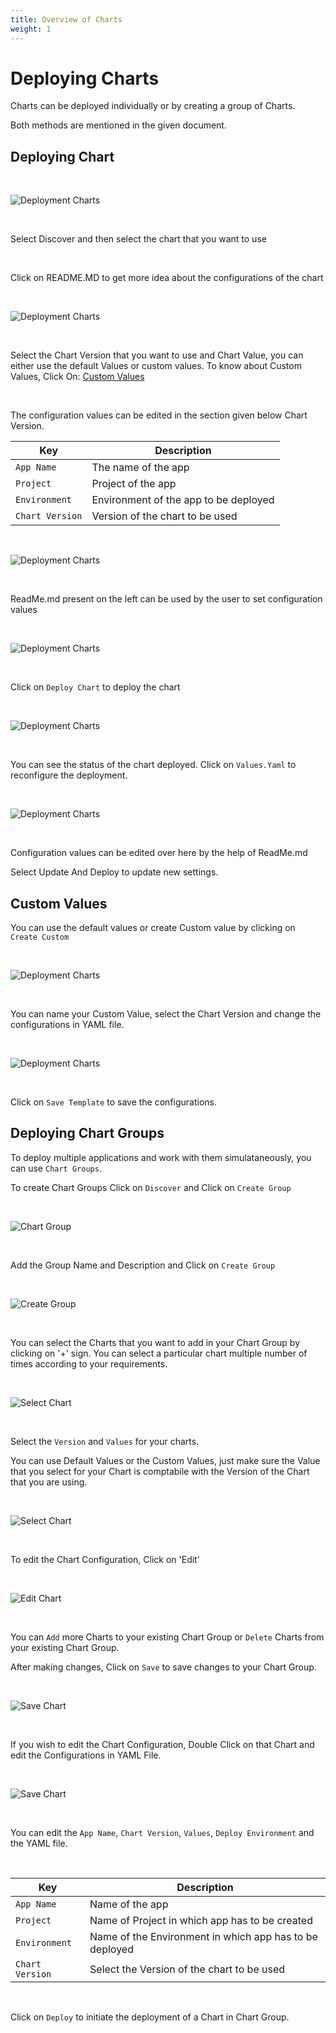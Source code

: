 ```yaml
---
title: Overview of Charts
weight: 1
---
```



# Deploying Charts

Charts can be deployed individually or by creating a group of Charts.

Both methods are mentioned in the given document.


## Deploying Chart

&nbsp;&nbsp;

![Deployment Charts](../../depchart1.JPG "Deployment Charts")

&nbsp;&nbsp;

Select Discover and then select the chart that you want to use

<br />

Click on README.MD to get more idea about the configurations of the chart

<br />

![Deployment Charts](../../custom.jpg "Deployment Charts")

<br />

Select the Chart Version that you want to use and Chart Value, you can either use the default Values or custom values.
To know about Custom Values, Click On: [Custom Values](https://docs.devtron.ai/docs/reference/deploy-chart/overview/#custom-values)

<br />


The configuration values can be edited in the section given below Chart Version.

Key | Description
----|----
`App Name` | The name of the app
`Project` | Project of the app
`Environment` |Environment of the app to be deployed
`Chart Version` | Version of the chart to be used

&nbsp;&nbsp;

![Deployment Charts](../../depchart4config.JPG "Deployment Charts")

&nbsp;&nbsp;

ReadMe.md present on the left can be used by the user to set configuration values

&nbsp;&nbsp;

![Deployment Charts](../../depchart4readme.JPG "Deployment Charts")

<br />

Click on `Deploy Chart` to deploy the chart

&nbsp;&nbsp;

![Deployment Charts](../../depchartdeployedredo.JPG "Deployment Charts")

&nbsp;&nbsp;

You can see the status of the chart deployed. Click on `Values.Yaml` to reconfigure the deployment.

&nbsp;&nbsp;

![Deployment Charts](../../depchartreconfig.JPG "Deployment Charts")

&nbsp;&nbsp;

Configuration values can be edited over here by the help of ReadMe.md

Select Update And Deploy to update new settings.

##  Custom Values

You can use the default values or create Custom value by clicking on ` Create Custom`

&nbsp;&nbsp;

![Deployment Charts](../../custom.jpg "Deployment Charts")

&nbsp;&nbsp;

You can name your Custom Value, select the Chart Version and change the configurations in YAML file.

&nbsp;&nbsp;

![Deployment Charts](../../custom_val.jpg "Deployment Charts")

&nbsp;&nbsp;

Click on `Save Template` to save the configurations.



## Deploying Chart Groups 

To deploy multiple applications and work with them simulataneously, you can use `Chart Groups`.

To create Chart Groups 
Click on  `Discover` and Click on `Create Group`

&nbsp;&nbsp;

![Chart Group](../../screen2.jpg  "Chart Groups")

&nbsp;&nbsp;

Add the Group Name and Description and Click on `Create Group`

&nbsp;&nbsp;

![Create Group](../../create_group.jpg  "Create Groups")

&nbsp;&nbsp;

You can select the Charts that you want to add in your Chart Group by clicking on '+' sign. 
You can select a particular chart multiple number of times according to your requirements.

&nbsp;&nbsp;

![Select Chart ](../../select_charts.jpg  "Select Charts")

<br />

Select the `Version` and `Values` for your charts.

You can use Default Values or the Custom Values, just make sure the Value that you select for your Chart is comptabile with the Version of the Chart that you are using.

&nbsp;&nbsp;

![Select Chart ](../../select_charts2.jpg  "Select Charts")

&nbsp;&nbsp;

To edit the Chart Configuration, Click on 'Edit'

&nbsp;&nbsp;

![Edit Chart ](../../edit_group.jpg  "Edit Charts")

&nbsp;&nbsp;

You can `Add` more Charts to your existing Chart Group or `Delete` Charts from your existing Chart Group. 

After making changes, Click on `Save` to save changes to your Chart Group.

&nbsp;&nbsp;

![Save Chart ](../../edit_group2.jpg  "Save Charts")

&nbsp;&nbsp;

If you wish to edit the Chart Configuration, Double Click on that Chart and edit the Configurations in YAML File.

&nbsp;&nbsp;

![Save Chart ](../../edit_chart1.jpg  "Save Charts")

&nbsp;&nbsp;

You can edit the `App Name`, `Chart Version`, `Values`, `Deploy Environment` and the YAML file.

&nbsp;&nbsp;

Key | Description
----|----
`App Name` | Name of the app
`Project` | Name of Project in which app has to be created
`Environment` | Name of the Environment in which app has to be deployed
`Chart Version` | Select the Version of the chart to be used

<br />

Click on `Deploy` to initiate the deployment of a Chart in Chart Group.
